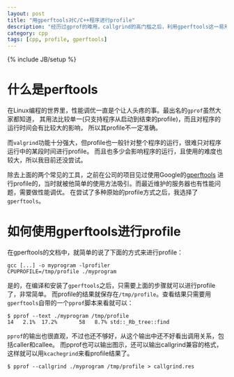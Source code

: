 ```yaml
---
layout: post
title: "用gperftools对C/C++程序进行profile"
description: "经历过gprof的难用，callgrind的高门槛之后，利用gperftools这一易用且低门槛的profiler对C++程序进行性能调优真是太爽了！"
category: cpp
tags: [cpp, profile, gperftools]
---
```

{% include JB/setup %}


# 什么是perftools

在Linux编程的世界里，性能调优一直是个让人头疼的事。最出名的`gprof`虽然大家都知道，
其用法比较单一(只支持程序从启动到结束的profile)，而且对程序的运行时间会有比较大的影响，
所以其profile不一定准确。

而`valgrind`功能十分强大，但profile也一般针对整个程序的运行，很难只对程序运行中的某段时间进行profile。
而且也多少会影响程序的运行，且使用的难度也较大，所以我目前还没尝试。

除去上面的两个常见的工具，之前在公司的项目见过使用Google的[gperftools](https://code.google.com/p/gperftools/)
进行profile的，当时就被他简单的使用方法吸引。而最近维护的服务器也有性能问题，需要做性能调优。
在尝试了多种原始的profile方式之后，我选择了`gperftools`。

# 如何使用gperftools进行profile

在gperftools的文档中，就简单的说了下面的方式来进行profile：

    gcc [...] -o myprogram -lprofiler
    CPUPROFILE=/tmp/profile ./myprogram

是的，在编译和安装了`gperftools`之后，只需要上面的步骤就可以进行profile了，非常简单。
而profile的结果就保存在`/tmp/profile`。查看结果只需要用`gperftools`自带的一个`pprof`脚本来看就可以：

    $ pprof --text ./myprogram /tmp/profile
    14   2.1%  17.2%       58   8.7% std::_Rb_tree::find

`pprof`的输出也很直观，不过也还不够好，从这个输出中还不好看出调用关系，包括caller和callee。
而pprof也可以输出图示，还可以输出callgrind兼容的格式，这样就可以用`kcachegrind`来看profile结果了。

    $ pprof --callgrind ./myprogram /tmp/profile > callgrind.res



